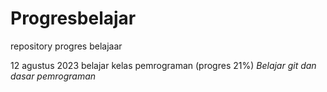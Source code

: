 # Progresbelajar
repository progres belajaar

12 agustus 2023
belajar kelas pemrograman (progres 21%)
*Belajar git dan dasar pemrograman*
